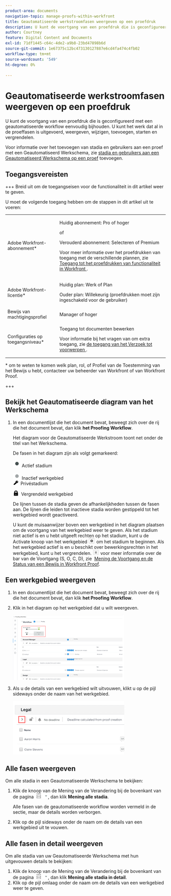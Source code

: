 ```yaml
---
product-area: documents
navigation-topic: manage-proofs-within-workfront
title: Geautomatiseerde werkstroomfasen weergeven op een proefdruk
description: U kunt de voortgang van een proefdruk die is geconfigureerd met een geautomatiseerde workflow eenvoudig bijhouden. U kunt het werk dat al in de proeffasen is uitgevoerd, weergeven, wijzigen, toevoegen, starten en vergrendelen.
author: Courtney
feature: Digital Content and Documents
exl-id: 71df1445-c64c-4de2-a9b8-23bd47898b6d
source-git-commit: 1e67375c12bc473130127887e6cd4fa474c4fb02
workflow-type: tm+mt
source-wordcount: '549'
ht-degree: 0%

---
```


# Geautomatiseerde werkstroomfasen weergeven op een proefdruk

U kunt de voortgang van een proefdruk die is geconfigureerd met een geautomatiseerde workflow eenvoudig bijhouden. U kunt het werk dat al in de proeffasen is uitgevoerd, weergeven, wijzigen, toevoegen, starten en vergrendelen.

Voor informatie over het toevoegen van stadia en gebruikers aan een proef met een Geautomatiseerd Werkschema, zie [&#x200B; stadia en gebruikers aan een Geautomatiseerd Werkschema op een proef &#x200B;](../../../review-and-approve-work/proofing/managing-proofs-within-workfront/add-stages-users-to-automated-workflow-proof.md) toevoegen.

## Toegangsvereisten

+++ Breid uit om de toegangseisen voor de functionaliteit in dit artikel weer te geven.

U moet de volgende toegang hebben om de stappen in dit artikel uit te voeren:

<table style="table-layout:auto"> 
 <col> 
 <col> 
 <tbody> 
  <tr> 
   <td role="rowheader">Adobe Workfront-abonnement*</td> 
   <td> <p>Huidig abonnement: Pro of hoger</p> <p>of</p> <p>Verouderd abonnement: Selecteren of Premium</p> <p>Voor meer informatie over het proefdrukken van toegang met de verschillende plannen, zie <a href="/help/quicksilver/administration-and-setup/manage-workfront/configure-proofing/access-to-proofing-functionality.md" class="MCXref xref"> Toegang tot het proefdrukken van functionaliteit in Workfront </a>.</p> </td> 
  </tr> 
  <tr> 
   <td role="rowheader">Adobe Workfront-licentie*</td> 
   <td> <p>Huidig plan: Werk of Plan</p> <p>Ouder plan: Willekeurig (proefdrukken moet zijn ingeschakeld voor de gebruiker)</p> </td> 
  </tr> 
  <tr> 
   <td role="rowheader">Bewijs van machtigingsprofiel </td> 
   <td>Manager of hoger</td> 
  </tr> 
  <tr> 
   <td role="rowheader">Configuraties op toegangsniveau*</td> 
   <td> <p>Toegang tot documenten bewerken</p> <p>Voor informatie bij het vragen van om extra toegang, zie <a href="../../../workfront-basics/grant-and-request-access-to-objects/request-access.md" class="MCXref xref"> de toegang van het Verzoek tot voorwerpen </a>.</p> </td> 
  </tr> 
 </tbody> 
</table>

&#42; om te weten te komen welk plan, rol, of Profiel van de Toestemming van het Bewijs u hebt, contacteer uw beheerder van Workfront of van Workfront Proof.

+++

## Bekijk het Geautomatiseerde diagram van het Werkschema

1. In een documentlijst die het document bevat, beweegt zich over de rij die het document bevat, dan klik **het Proofing Workflow**.

   Het diagram voor de Geautomatiseerde Werkstroom toont net onder de titel van het Werkschema.

   De fasen in het diagram zijn als volgt gemarkeerd:

   ![&#x200B; dot.png &#x200B;](assets/dot.png) Actief stadium

   ![&#x200B; gray_dot.png &#x200B;](assets/grey-dot.png) Inactief werkgebied\
   ![&#x200B; sbw-key-icon.png &#x200B;](assets/sbw-key-icon.png)  Privéstadium

   ![&#x200B; sbw-hanglock-icon.png &#x200B;](assets/sbw-padlock-icon.png)  Vergrendeld werkgebied

   De lijnen tussen de stadia geven de afhankelijkheden tussen de fasen aan. De lijnen die leiden tot inactieve stadia worden gestippeld tot het werkgebied wordt geactiveerd.

   U kunt de muisaanwijzer boven een werkgebied in het diagram plaatsen om de voortgang van het werkgebied weer te geven. Als het stadium niet actief is en u hebt uitgeeft rechten op het stadium, kunt u de Activate knoop van het werkgebied ![&#x200B; klikken activeert stadium &#x200B;](assets/activate-stage-btn.png) om het stadium te beginnen. Als het werkgebied actief is en u beschikt over bewerkingsrechten in het werkgebied, kunt u het vergrendelen. ![&#x200B; het stadium van het Slot &#x200B;](assets/lock-stage-btn.png) voor meer informatie over de bar van de Voortgang (S, O, C, D), zie  [&#x200B; Mening de Voortgang en de Status van een Bewijs in Workfront Proof &#x200B;](../../../workfront-proof/wp-work-proofsfiles/manage-your-work/view-progress-and-status-of-proof.md).

## Een werkgebied weergeven

1. In een documentlijst die het document bevat, beweegt zich over de rij die het document bevat, dan klik **het Proofing Workflow**.
1. Klik in het diagram op het werkgebied dat u wilt weergeven.

   ![&#x200B; het diagram van het het werkgebied van de Mening &#x200B;](assets/view-stage-diagram-350x204.png)

1. Als u de details van een werkgebied wilt uitvouwen, klikt u op de pijl sideways onder de naam van het werkgebied.

   ![&#x200B; details van het Stadium &#x200B;](assets/stage-details-caret-350x167.png)

## Alle fasen weergeven

Om alle stadia in een Geautomatiseerde Werkschema te bekijken:

1. Klik de knoop van de Mening van de Verandering bij de bovenkant van de pagina ![&#x200B; mening van de Verandering &#x200B;](assets/change-view-btn.png), dan klik **Mening alle stadia**.

   Alle fasen van de geautomatiseerde workflow worden vermeld in de sectie, maar de details worden verborgen.

1. Klik op de pijl sideways onder de naam om de details van een werkgebied uit te vouwen.

## Alle fasen in detail weergeven

Om alle stadia van uw Geautomatiseerde Werkschema met hun uitgevouwen details te bekijken:

1. Klik de knoop van de Mening van de Verandering bij de bovenkant van de pagina ![&#x200B; mening van de Verandering &#x200B;](assets/change-view-btn.png), dan klik **Mening alle stadia in detail**.
1. Klik op de pijl omlaag onder de naam om de details van een werkgebied weer te geven.

